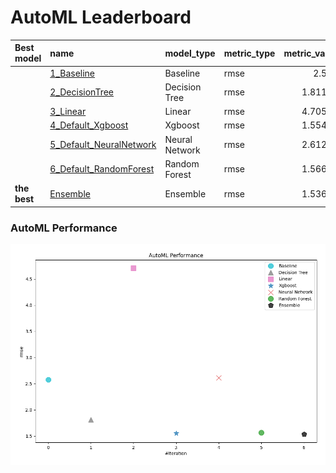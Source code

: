 # AutoML Leaderboard

| Best model   | name                                                         | model_type     | metric_type   |   metric_value |   train_time |
|:-------------|:-------------------------------------------------------------|:---------------|:--------------|---------------:|-------------:|
|              | [1_Baseline](1_Baseline/README.md)                           | Baseline       | rmse          |        2.577   |         0.32 |
|              | [2_DecisionTree](2_DecisionTree/README.md)                   | Decision Tree  | rmse          |        1.81187 |         5.69 |
|              | [3_Linear](3_Linear/README.md)                               | Linear         | rmse          |        4.70581 |         6.07 |
|              | [4_Default_Xgboost](4_Default_Xgboost/README.md)             | Xgboost        | rmse          |        1.55417 |         8.01 |
|              | [5_Default_NeuralNetwork](5_Default_NeuralNetwork/README.md) | Neural Network | rmse          |        2.61273 |         3.69 |
|              | [6_Default_RandomForest](6_Default_RandomForest/README.md)   | Random Forest  | rmse          |        1.56674 |         6.93 |
| **the best** | [Ensemble](Ensemble/README.md)                               | Ensemble       | rmse          |        1.53689 |         0.08 |

### AutoML Performance
![AutoML Performance](ldb_performance.png)